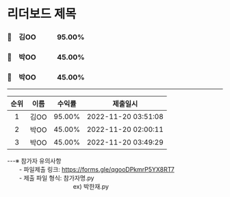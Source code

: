 # 리더보드 제목
### 🥇　김OO　　　95.00%
### 🥈　박OO　　　45.00%
### 🥉　박OO　　　45.00%
___
| 순위 | 이름 | 수익률 | 제출일시 |
|:----:|:----:|:-----:|:----:|
| 1 | 김OO | 95.00% | 2022-11-20 03:51:08 |
| 2 | 박OO | 45.00% | 2022-11-20 02:00:11 |
| 3 | 박OO | 45.00% | 2022-11-20 03:49:29 |


---※ 참가자 유의사항<br>
　　- 파일제출 링크: https://forms.gle/qgooDPkmrP5YX8RT7 <br>
　　- 제출 파일 형식: 참가자명.py <br>
　　　　　　　　　　　ex) 박한재.py <br>
